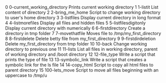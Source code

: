 0	0-current_working_directory	Prints current working directory
1	1-listit			List content of directory
2	2-bring_me_home			Script to change working directory to user's home directory
3	3-listfiles			Display current directory in long format
4	4-listmorefiles			Display all files and hidden files
5 	5-listfilesdigitonly		Display current directory with numerically
6	6-firstdirectory		Create a directory in tmp folder
7	7-movethatfile			Moves file to /tmp/my_first_directory
8	8-firstdelete			Delete betty file from my_first_directory
9	9-firstdirdeletion		Delete my_first_directory from tmp folder
10	10-back				Change working directory to previous one
11	11-lists			List all files in working directory, parent of working directory and /boot directory
12 	12-file_type			Write a script that prints the type of file
13 	13-symbolic_link		Write a script that creates a symbolic link for the ls file
14 	14-copy_html			Script to copy all html files to parent directory
15 	100-lets_move			Script to move all files beginning with an uppercase to /tmp/u
